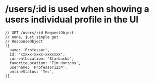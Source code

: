 # /users/:id is used when showing a users individual profile in the UI

```
// GET /users/:id RequestObject:
// none, just simple get
// ResponseObject
[{
  name: 'Professor',
  id: 'xxxxx-xxxx-xxxxxxx',
  currentLocation: 'Starbucks',
  favoriteLocation: 'Tim Hortons',
  username: 'Professor1234',
  onlineStatus: 'Yes',
}]
```
